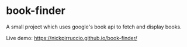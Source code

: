 # book-finder
A small project which uses google's book api to fetch and display books.

Live demo:  https://nickpirruccio.github.io/book-finder/
